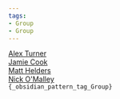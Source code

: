 ```yaml
---
tags:
- Group
- Group
---
```

   
[Alex Turner](../Artists/Alex%20Turner.md)   
[Jamie Cook](../Artists/Jamie%20Cook.md)   
[Matt Helders](../Artists/Matt%20Helders.md)   
[Nick O'Malley](../Artists/Nick%20O%27Malley.md)   
`{_obsidian_pattern_tag_Group}`